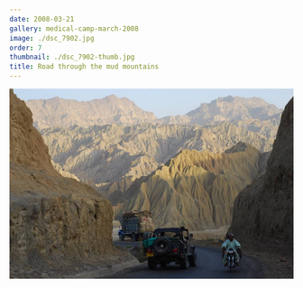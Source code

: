```yaml
---
date: 2008-03-21
gallery: medical-camp-march-2008
image: ./dsc_7902.jpg
order: 7
thumbnail: ./dsc_7902-thumb.jpg
title: Road through the mud mountains
---
```


![Road through the mud mountains](./dsc_7902.jpg)